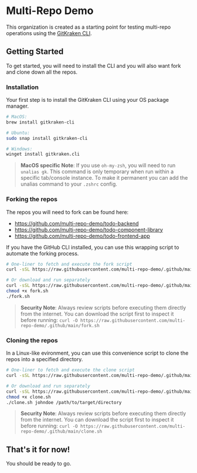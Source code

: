 # Multi-Repo Demo

This organization is created as a starting point for testing multi-repo operations using the [GitKraken CLI](https://gitkraken.com/cli).

## Getting Started

To get started, you will need to install the CLI and you will also want fork and clone down all the repos.

### Installation

Your first step is to install the GitKraken CLI using your OS package manager.

```sh
# MacOS:
brew install gitkraken-cli

# Ubuntu:
sudo snap install gitkraken-cli

# Windows:
winget install gitkraken.cli
```

> **MacOS specific Note**: If you use `oh-my-zsh`, you will need to run `unalias gk`. This command is only temporary when run within a specific tab/console instance. To make it permanent you can add the unalias command to your `.zshrc` config.

### Forking the repos

The repos you will need to fork can be found here:

- https://github.com/multi-repo-demo/todo-backend
- https://github.com/multi-repo-demo/todo-component-library
- https://github.com/multi-repo-demo/todo-frontend-app

If you have the GitHub CLI installed, you can use this wrapping script to automate the forking process.

```sh
# One-liner to fetch and execute the fork script
curl -sSL https://raw.githubusercontent.com/multi-repo-demo/.github/main/fork.sh | bash

# Or download and run separately
curl -sSL https://raw.githubusercontent.com/multi-repo-demo/.github/main/fork.sh -o fork.sh
chmod +x fork.sh
./fork.sh
```

> **Security Note**: Always review scripts before executing them directly from the internet. You can download the script first to inspect it before running: `curl -O https://raw.githubusercontent.com/multi-repo-demo/.github/main/fork.sh`

### Cloning the repos

In a Linux-like evironment, you can use this convenience script to clone the repos into a specified directory.

```sh
# One-liner to fetch and execute the clone script
curl -sSL https://raw.githubusercontent.com/multi-repo-demo/.github/main/clone.sh | bash -s -- johndoe /path/to/target/directory

# Or download and run separately
curl -sSL https://raw.githubusercontent.com/multi-repo-demo/.github/main/clone.sh -o clone.sh
chmod +x clone.sh
./clone.sh johndoe /path/to/target/directory
```

> **Security Note**: Always review scripts before executing them directly from the internet. You can download the script first to inspect it before running: `curl -O https://raw.githubusercontent.com/multi-repo-demo/.github/main/clone.sh`

## That's it for now!

You should be ready to go.
